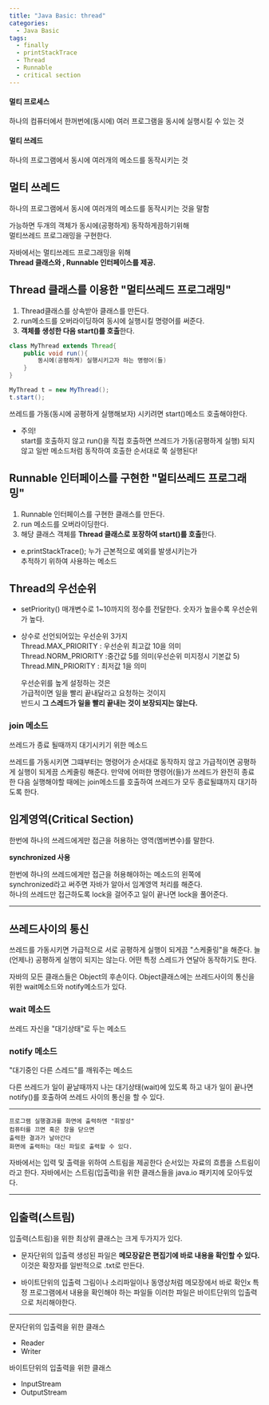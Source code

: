 ```yaml
---
title: "Java Basic: thread"
categories:
  - Java Basic
tags:
  - finally
  - printStackTrace
  - Thread
  - Runnable
  - critical section
---
```


#### 멀티 프로세스  
하나의 컴퓨터에서 한꺼번에(동시에) 여러 프로그램을 동시에 실행시킬 수 있는 것
#### 멀티 쓰레드  
하나의 프로그램에서 동시에 여러개의 메소드를 동작시키는 것

## 멀티 쓰레드
하나의 프로그램에서 동시에 여러개의 메소드를 동작시키는 것을 말함

가능하면 두개의 객체가 동시에(공평하게) 동작하게끔하기위해  
멀티쓰레드 프로그래밍을 구현한다.

자바에서는 멀티쓰레드 프로그래밍을 위해  
**Thread 클래스와 , Runnable 인터페이스를 제공.**

## Thread 클래스를 이용한 "멀티쓰레드 프로그래밍"

1) Thread클래스를 상속받아 클래스를 만든다.  
2) run메소드를 오버라이딩하여 동시에 실행시킬 명령어를 써준다.  
3) **객체를 생성한 다음 start()를 호출**한다.  

```java
class MyThread extends Thread{
	public void run(){
		동시에(공평하게) 실행시키고자 하는 명령어(들)
	}
}

MyThread t = new MyThread();
t.start();

```
쓰레드를 가동(동시에 공평하게 실행해보자) 시키려면 start()메소드 호출해야한다.    
+ 주의!  
start를 호출하지 않고 run()을 직접 호출하면
쓰레드가 가동(공평하게 실행) 되지 않고 일반 메소드처럼 동작하여
호출한 순서대로 쭉 실행된다!

## Runnable 인터페이스를 구현한 "멀티쓰레드 프로그래밍"

1) Runnable 인터페이스를 구현한 클래스를 만든다.  
2) run 메소드를 오버라이딩한다.  
3) 해당 클래스 객체를 **Thread 클래스로 포장하여 start()를 호출**한다.  

* e.printStackTrace();
누가 근본적으로 예외를 발생시키는가  
추적하기 위하여 사용하는 메소드


## Thread의 우선순위
- setPriority()
매개변수로 1~10까지의 정수를 전달한다.
숫자가 높을수록 우선순위가 높다.

* 상수로 선언되어있는 우선순위 3가지  
	Thread.MAX_PRIORITY : 우선순위 최고값 10을 의미  
	Thread.NORM_PRIORITY :중간값 5를 의미(우선순위 미지정시 기본값 5)  
	Thread.MIN_PRIORITY : 최저값 1을 의미  

	우선순위를 높게 설정하는 것은  
	가급적이면 일을 빨리 끝내달라고 요청하는 것이지  
	반드시 **그 스레드가 일을 빨리 끝내는 것이 보장되지는 않는다.**  

### join 메소드
쓰레드가 종료 될때까지 대기시키기 위한 메소드  

쓰레드를 가동시키면 그떄부터는 명령어가 순서대로 동작하지 않고
가급적이면 공평하게 실행이 되게끔 스케줄링 해준다. 
만약에 어떠한 명령어(들)가 쓰레드가 완전히 종료한 다음
실행해야할 때에는 join메소드를 호출하여 
쓰레드가 모두 종료될떄까지 대기하도록 한다.

## 임계영역(Critical Section)
한번에 하나의 쓰레드에게만 접근을 허용하는 영역(멤버변수)를 말한다.

**synchronized 사용**

한번에 하나의 쓰레드에게만 접근을 허용해야하는 메소드의 왼쪽에  
synchronized라고 써주면 자바가 알아서 임계영역 처리를 해준다.  
하나의 쓰레드만 접근하도록 lock을 걸어주고 일이 끝나면 lock을 풀어준다.  

----

## 쓰레드사이의 통신

쓰레드를 가동시키면 가급적으로 서로 공평하게
실행이 되게끔 "스케줄링"을 해준다.
늘(언제나) 공평하게 실행이 되지는 않는다.
어떤 특정 스레드가 연달아 동작하기도 한다.

자바의 모든 클래스들은 Object의 후손이다.
Object클래스에는 쓰레드사이의 통신을 위한
wait메소드와 notify메소드가 있다.

### wait 메소드
쓰레드 자신을 "대기상태"로 두는 메소드
### notify 메소드
"대기중인 다른 스레드"를 깨워주는 메소드

다른 쓰레드가 일이 끝날때까지
나는 대기상태(wait)에 있도록 하고
내가 일이 끝나면 notify()를 호출하여
쓰레드 사이의 통신을 할 수 있다.

---
	프로그램 실행결과를 화면에 출력하면 "휘발성"
	컴퓨터를 끄면 혹은 창을 닫으면 
	출력한 결과가 날아간다
	화면에 출력하는 대신 파일로 출력할 수 있다.

자바에서는 입력 및 출력을 위하여
스트림을 제공한다
순서있는 자료의 흐름을 스트림이라고 한다.
자바에서는 스트림(입출력)을 위한 클래스들을
java.io 패키지에 모아두었다.

---
## 입출력(스트림)
입출력(스트림)을 위한 최상위 클래스는 크게 두가지가 있다.

- 문자단위의 입출력
생성된 파일은 **메모장같은 편집기에 바로 내용을 확인할 수 있다.**
이것은 확장자를 일반적으로 .txt로 만든다.

- 바이트단위의 입출력
그림이나 소리파일이나 동영상처럼 메모장에서 바로 확인x
특정 프로그램에서 내용을 확인해야 하는 파일들
이러한 파일은 바이트단위의 입출력으로 처리해야한다.

---

문자단위의 입출력을 위한 클래스
- Reader
- Writer

바이트단위의 입출력을 위한 클래스
- InputStream
- OutputStream


